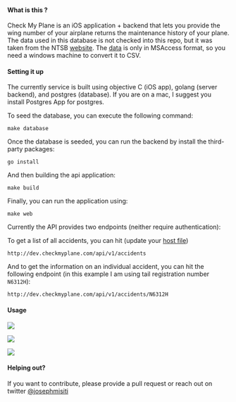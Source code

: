 #### What is this ?

Check My Plane is an iOS application + backend that lets you provide the wing number of your airplane  returns the maintenance history of your plane. The data used in this database is not checked into this repo, but it was taken from the NTSB [website](http://www.ntsb.gov/_layouts/ntsb.aviation/index.aspx). The [data](http://app.ntsb.gov/avdata) is only in MSAccess format, so you need a windows machine to convert it to CSV.


####  Setting it up

The currently service is built using objective C (iOS app), golang (server backend), and postgres (database). If you are on a mac, I suggest you install Postgres App for postgres.

To seed the database, you can execute the following command:

```
make database
```
Once the database is seeded, you can run the backend by install the third-party packages:

```
go install
```

And then building the api application:

```
make build
```

Finally, you can run the application using:

```
make web
```

Currently the API provides two endpoints (neither require authentication):

To get a list of all accidents, you can hit (update your [host file](https://github.com/josephmisiti/check-your-plane-api/blob/master/hosts))

```
http://dev.checkmyplane.com/api/v1/accidents
```

And to get the information on an individual accident, you can hit the following endpoint (in this example I am using tail registration number `N6312H`):

```
http://dev.checkmyplane.com/api/v1/accidents/N6312H
```

#### Usage

[![](https://github.com/josephmisiti/check-your-plane-api/blob/master/images/screen1.png)]()

[![](https://github.com/josephmisiti/check-your-plane-api/blob/master/images/screen2.png)]()

[![](https://github.com/josephmisiti/check-your-plane-api/blob/master/images/screen3.png)]()


#### Helping out?

If you want to contribute, please provide a pull request or reach out on twitter [@josephmisiti](https://www.twitter.com/josephmisiti)

